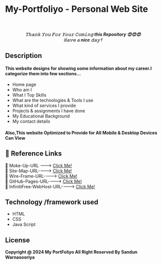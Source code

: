# My-Portfoliyo - Personal Web Site
<br>
<h5 align="center">
𝚃𝚑𝚊𝚗𝚔 𝚈𝚘𝚞 𝙵𝚘𝚛 𝚈𝚘𝚞𝚛 𝙲𝚘𝚖𝚒𝚗𝚐 this Repository 😍😍😍<br>
𝙷𝚊𝚟𝚎 𝚊 nice 𝚍𝚊𝚢 ! 


## Description
#### This website designs for showing some information about my career.I categorize them into few sections...
* Home page
* Who am I
* What I Top Skills
* What are the technologies & Tools I use
* What kind of services I provide
* Projects & assignments I have done
* My Educational Background
* My contact details

#### Also,This website Optimized to Provide for All Mobile & Desktop Devices Can View 

## :link: Reference Links

🌱 Moke-Up-URL ---> [Click Me!](https://www.figma.com/proto/4mJXjz2mPQsSg21Im2JLeV/My_PortFilo_Mock-up?page-id=0%3A1&node-id=14%3A3&scaling=min-zoom&starting-point-node-id=14%3A3)<br>
🌱 Site-Map-URL----> [Click Me!](https://www.gloomaps.com/2KQ3vDp779)<br>
🌱 Wire-Frame-URL----> [Click Me!](https://wireframe.cc/pQAVpH)<br>
🌱 GitHub-Pages-URL----> [Click Me!](https://isharamaduranga.github.io/My-Portfolio/)<br>
🌱 InfinitiFree-WebHost-URL----> [Click Me!](http://isharamaduranga.epizy.com)



## Technology /framework used
* HTML
* CSS
* Java Script

## License
**Copyright @ 2024 My PortFoliyo All Right Reserved By Sandun Warnasooriya**
